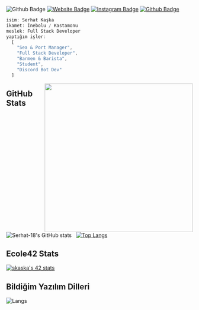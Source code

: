 ![Github Badge](https://komarev.com/ghpvc/?username=Serhat-18&color=blueviolet)
[![Website Badge](https://img.shields.io/badge/-Website-1db5e7?style=flat-quare&labelColor=1db5e7&logo=internetexplorer&logoColor=white&link=link)](https://www.srhdev.xyz)
[![Instagram Badge](https://img.shields.io/badge/-Instagram-C13584?style=flat-quare&labelColor=C13584&logo=instagram&logoColor=white&link=link)](https://instagram.com/serhat.lua)
[![Github Badge](https://img.shields.io/badge/-Github-000000?style=flat-quare&labelColor=000000&logo=github&logoColor=white&link=link)](https://github.com/Serhat-18) 
```js
isim: Serhat Kaşka
ikamet: İnebolu / Kastamonu
meslek: Full Stack Developer
yaptığım işler:
  [
    "Sea & Port Manager",
    "Full Stack Developer",
    "Barmen & Barista",
    "Student",
    "Discord Bot Dev"
  ]


```
<img align="right" width="400px" src="https://user-images.githubusercontent.com/77089894/206934975-0e140d74-3d5e-4e2f-afde-c6e372e5274b.gif">

## GitHub Stats
![Serhat-18's GitHub stats](https://github-readme-stats.vercel.app/api?username=Serhat-18&show_icons=true&theme=dark) &nbsp;&nbsp;[![Top Langs](https://github-readme-stats.vercel.app/api/top-langs/?username=Serhat-18&layout=compact&theme=dark)](https://github.com/Serhat-18)
## Ecole42 Stats
[![skaska's 42 stats](https://badge42.vercel.app/api/v2/clg05bk9k001108mqrdthmhqm/stats?cursusId=9&coalitionId=piscine)](https://github.com/Serhat-18)
## Bildiğim Yazılım Dilleri
![Langs](https://skillicons.dev/icons?i=html,css,js,php,c,cs,lua,py,c++")

